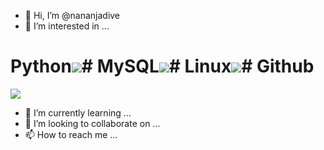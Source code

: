 - 👋 Hi, I’m @nananjadive
- 👀 I’m interested in ...
# Python<img src="https://img.shields.io/badge/Python-3776AB?style=for-the-badge&logo=Python&logoColor=white"># MySQL<img src="https://img.shields.io/badge/mysql-4479A1?style=for-the-badge&logo=mysql&logoColor=white"># Linux<img src="https://img.shields.io/badge/linux-FCC624?style=for-the-badge&logo=linux&logoColor=black"># Github
<img src="https://img.shields.io/badge/github-181717?style=for-the-badge&logo=github&logoColor=white">

- 🌱 I’m currently learning ...
- 💞️ I’m looking to collaborate on ...
- 📫 How to reach me ...

<!---
nananjadive/nananjadive is a ✨ special ✨ repository because its `README.md` (this file) appears on your GitHub profile.
You can click the Preview link to take a look at your changes.
--->



